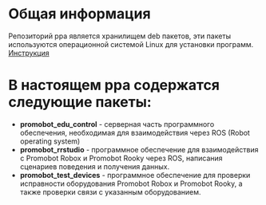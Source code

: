 # Общая информация
Репозиторий ppa является хранилищем deb пакетов, эти пакеты используются операционной системой Linux для установки программ.
[Инструкция](https://github.com/shabu-rov/ppa/wiki/%D0%98%D0%BD%D1%81%D1%82%D1%80%D1%83%D0%BA%D1%86%D0%B8%D1%8F-%D0%B8%D1%81%D0%BF%D0%BE%D0%BB%D1%8C%D0%B7%D0%BE%D0%B2%D0%B0%D0%BD%D0%B8%D1%8F-ppa)

# В настоящем ppa содержатся следующие пакеты:
- **promobot_edu_control** - серверная часть программного обеспечения, необходимая для взаимодействия через ROS (Robot operating system)
- **promobot_rrstudio** - программное обеспечение для взаимодействия с Promobot Robox и Promobot Rooky через ROS, написания сценариев поведения и получения данных.
- **promobot_test_devices** - программное обеспечение для проверки исправности оборудования Promobot Robox и Promobot Rooky, а также проверки связи с указанным оборудованием.
